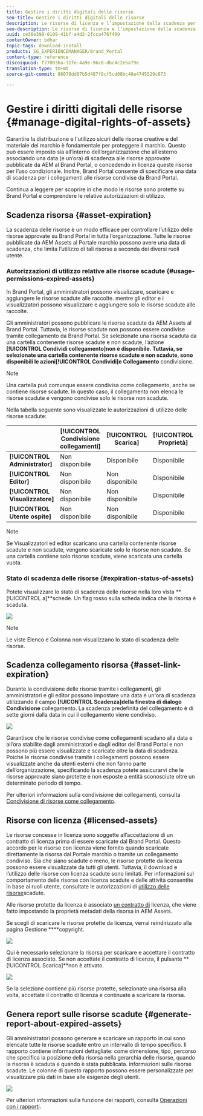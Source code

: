 ```yaml
---
title: Gestire i diritti digitali delle risorse
seo-title: Gestire i diritti digitali delle risorse
description: Le risorse di licenza e l’impostazione della scadenza per le risorse e i collegamenti condivisi garantiscono l’utilizzo controllato di tali risorse e la loro salvaguardia.
seo-description: Le risorse di licenza e l’impostazione della scadenza per le risorse e i collegamenti condivisi garantiscono l’utilizzo controllato di tali risorse e la loro salvaguardia.
uuid: ce30e398-0109-41bf-a4d2-2fcca476f499
contentOwner: bdhar
topic-tags: download-install
products: SG_EXPERIENCEMANAGER/Brand_Portal
content-type: reference
discoiquuid: f77003ba-31fe-4a9e-96c8-dbc4c2eba79e
translation-type: tm+mt
source-git-commit: 86078dd07b5d487f8cf5cd08bc46e4745529c873

---
```



# Gestire i diritti digitali delle risorse {#manage-digital-rights-of-assets}

Garantire la distribuzione e l&#39;utilizzo sicuri delle risorse creative e del materiale del marchio è fondamentale per proteggere il marchio. Questo può essere imposto sia all’interno dell’organizzazione che all’esterno associando una data (e un’ora) di scadenza alle risorse approvate pubblicate da AEM al Brand Portal, o concedendo in licenza queste risorse per l’uso condizionale. Inoltre, Brand Portal consente di specificare una data di scadenza per i collegamenti alle risorse condivise da Brand Portal.

Continua a leggere per scoprire in che modo le risorse sono protette su Brand Portal e comprendere le relative autorizzazioni di utilizzo.

## Scadenza risorsa {#asset-expiration}

La scadenza delle risorse è un modo efficace per controllare l’utilizzo delle risorse approvate su Brand Portal in tutta l’organizzazione. Tutte le risorse pubblicate da AEM Assets al Portale marchio possono avere una data di scadenza, che limita l’utilizzo di tali risorse a seconda dei diversi ruoli utente.

### Autorizzazioni di utilizzo relative alle risorse scadute {#usage-permissions-expired-assets}

In Brand Portal, gli amministratori possono visualizzare, scaricare e aggiungere le risorse scadute alle raccolte. mentre gli editor e i visualizzatori possono visualizzare e aggiungere solo le risorse scadute alle raccolte.

Gli amministratori possono pubblicare le risorse scadute da AEM Assets al Brand Portal. Tuttavia, le risorse scadute non possono essere condivise tramite collegamento da Brand Portal. Se selezionate una risorsa scaduta da una cartella contenente risorse scadute e non scadute, l’azione **[!UICONTROL Condividi collegamento]**non è disponibile. Tuttavia, se selezionate una cartella contenente risorse scadute e non scadute, sono disponibili le azioni[!UICONTROL Condividi]e Collegamento**** condivisione.

>[!NOTE]
>
>Una cartella può comunque essere condivisa come collegamento, anche se contiene risorse scadute. In questo caso, il collegamento non elenca le risorse scadute e vengono condivise solo le risorse non scadute.

Nella tabella seguente sono visualizzate le autorizzazioni di utilizzo delle risorse scadute:

|  | **[!UICONTROL Condivisione collegamenti]** | **[!UICONTROL Scarica]** | **[!UICONTROL Proprietà]** | **[!UICONTROL Aggiungi alla raccolta]** | **[!UICONTROL Elimina]** |
|---|---|---|---|---|---|
| **[!UICONTROL Administrator]** | Non disponibile | Disponibile | Disponibile | Disponibile | Disponibile |
| **[!UICONTROL Editor]** | Non disponibile | Non disponibile | Disponibile | Disponibile | Non disponibile |
| **[!UICONTROL Visualizzatore]** | Non disponibile | Non disponibile | Disponibile | Disponibile | Non disponibile |
| **[!UICONTROL Utente ospite]** | Non disponibile | Non disponibile | Disponibile | Disponibile | Non disponibile |

>[!NOTE]
>
>Se Visualizzatori ed editor scaricano una cartella contenente risorse scadute e non scadute, vengono scaricate solo le risorse non scadute. Se una cartella contiene solo risorse scadute, viene scaricata una cartella vuota.

### Stato di scadenza delle risorse {#expiration-status-of-assets}

Potete visualizzare lo stato di scadenza delle risorse nella loro vista **[!UICONTROL a]**schede. Un flag rosso sulla scheda indica che la risorsa è scaduta.

![](assets/expired_assets_cardview.png)

>[!NOTE]
>
>Le viste Elenco e Colonna non visualizzano lo stato di scadenza delle risorse.

## Scadenza collegamento risorsa {#asset-link-expiration}

Durante la condivisione delle risorse tramite i collegamenti, gli amministratori e gli editor possono impostare una data e un&#39;ora di scadenza utilizzando il campo **[!UICONTROL Scadenza]**della finestra di dialogo Condivisione**** collegamento. La scadenza predefinita del collegamento è di sette giorni dalla data in cui il collegamento viene condiviso.

![](assets/asset-link-sharing.png)

Garantisce che le risorse condivise come collegamenti scadano alla data e all’ora stabilite dagli amministratori e dagli editor del Brand Portal e non possono più essere visualizzate e scaricate oltre la data di scadenza. Poiché le risorse condivise tramite i collegamenti possono essere visualizzate anche da utenti esterni che non fanno parte dell’organizzazione, specificando la scadenza potete assicurarvi che le risorse approvate siano protette e non esposte a entità sconosciute oltre un determinato periodo di tempo.

Per ulteriori informazioni sulla condivisione dei collegamenti, consulta [Condivisione di risorse come collegamento](../using/brand-portal-link-share.md).

## Risorse con licenza {#licensed-assets}

Le risorse concesse in licenza sono soggette all’accettazione di un contratto di licenza prima di essere scaricate dal Brand Portal. Questo accordo per le risorse con licenza viene fornito quando scaricate direttamente la risorsa dal Portale marchio o tramite un collegamento condiviso. Sia che siano scadute o meno, le risorse protette da licenza possono essere visualizzate da tutti gli utenti. Tuttavia, il download e l’utilizzo delle risorse con licenza scadute sono limitati. Per informazioni sul comportamento delle risorse con licenza scadute e delle attività consentite in base ai ruoli utente, consultate le autorizzazioni di [utilizzo delle risorse](../using/manage-digital-rights-of-assets.md#usage-permissions-expired-assets)scadute.

Alle risorse protette da licenza è associato [un contratto di](https://helpx.adobe.com/experience-manager/6-5/assets/using/drm.html#DigitalRightsManagementinAssets) licenza, che viene fatto impostando la proprietà [](https://helpx.adobe.com/experience-manager/6-5/assets/using/drm.html#DigitalRightsManagementinAssets) metadati della risorsa in AEM Assets.

Se scegli di scaricare le risorse protette da licenza, verrai reindirizzato alla pagina Gestione ****copyright.

![](assets/asset-copyright-mgmt.png)

Qui è necessario selezionare la risorsa per scaricare e accettare il contratto di licenza associato. Se non accettate il contratto di licenza, il pulsante **[!UICONTROL Scarica]**non è attivato.

![](assets/licensed-asset-download-2.png)

Se la selezione contiene più risorse protette, selezionate una risorsa alla volta, accettate il contratto di licenza e continuate a scaricare la risorsa.

## Genera report sulle risorse scadute {#generate-report-about-expired-assets}

Gli amministratori possono generare e scaricare un rapporto in cui sono elencate tutte le risorse scadute entro un intervallo di tempo specifico. Il rapporto contiene informazioni dettagliate: come dimensione, tipo, percorso che specifica la posizione della risorsa nella gerarchia delle risorse, quando la risorsa è scaduta e quando è stata pubblicata. informazioni sulle risorse scadute. Le colonne di questo rapporto possono essere personalizzate per visualizzare più dati in base alle esigenze degli utenti.

![](assets/assets-expired.png)

Per ulteriori informazioni sulla funzione dei rapporti, consulta [Operazioni con i rapporti](../using/brand-portal-reports.md#work-with-reports).
